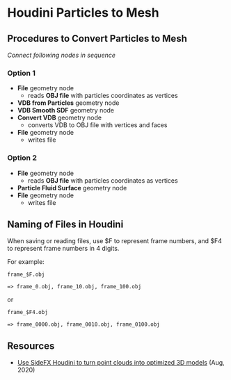 # Houdini Particles to Mesh

## Procedures to Convert Particles to Mesh
_Connect following nodes in sequence_
### Option 1
- **File** geometry node
  - reads **OBJ file** with particles coordinates as vertices
- **VDB from Particles** geometry node
- **VDB Smooth SDF** geometry node
- **Convert VDB** geometry node
  - converts VDB to OBJ file with vertices and faces
- **File** geometry node
  - writes file

### Option 2
- **File** geometry node
  - reads **OBJ file** with particles coordinates as vertices
- **Particle Fluid Surface** geometry node
- **File** geometry node
  - writes file

## Naming of Files in Houdini
When saving or reading files, use $F to represent frame numbers, and $F4 to represent frame numbers in 4 digits.

For example:
  
    frame_$F.obj
    
    => frame_0.obj, frame_10.obj, frame_100.obj
or

    frame_$F4.obj
    
    => frame_0000.obj, frame_0010.obj, frame_0100.obj

## Resources
- [Use SideFX Houdini to turn point clouds into optimized 3D models](https://docs.microsoft.com/en-us/dynamics365/mixed-reality/product-visualize/houdini-point-cloud) (Aug, 2020)

